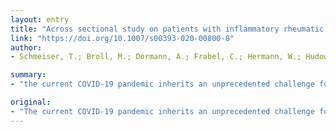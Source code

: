 ```yaml
---
layout: entry
title: "Across sectional study on patients with inflammatory rheumatic diseases in terms of their compliance to their immunsuppressive medication during COVID-19 pandemic TT - Einstellung von Patienten mit entzundlich-rheumatischen Erkrankungen zur immunsuppress"
link: "https://doi.org/10.1007/s00393-020-00800-8"
author:
- Schmeiser, T.; Broll, M.; Dormann, A.; Frabel, C.; Hermann, W.; Hudowenz, O.; Keil, F.; Muller-Ladner, U.; Ozden, F.; Pfeiffer, U.; Saech, J.; Schwarting, A.; Stapfer, G.; Steinchen, N.; Storck-Muller, K.; Strunk, J.; Thiele, A.; Triantafyllias, K.; Wassenberg, S.; Wilden, E.; Hasseli, R.

summary:
- "the current COVID-19 pandemic inherits an unprecedented challenge for the treating rheumatologists. Antirheumatic drugs can increase the risk of infection and potentially deteriorate the course of an infection. In the recommendations of the German Society for Rheumatology, it is recommended that our patients continue the antirhumatic therapy to maintain remission or low state of activity. Over 90% of the patients followed the recommendation of the rhematologist to continue the therapy."

original:
- "The current COVID-19 pandemic inherits an unprecedented challenge for the treating rheumatologists. On the one hand, antirheumatic drugs can increase the risk of infection and potentially deteriorate the course of an infection. On the other hand, an active inflammatory rheumatic disease can also increase the risk for an infection. In the recommendations of the German Society for Rheumatology (www.dgrh.de), it is recommended that our patients continue the antirheumatic therapy to maintain remission or low state of activity despite the pandemic. In this study, patients with inflammatory rheumatic disease were asked in the first weeks of the pandemic on their opinion of their immunomodulating therapy. The result shows that over 90% of the patients followed the recommendation of the rheumatologist to continue the antirheumatic therapy, and only asmall percentage of the patients terminated the therapy on their own. This result was independent of the individual anti-rheumatic therapy. Taken together, the results of this study illustrate not only the trustful patient-physician partnership in athreatening situation but also the high impact of state-of-the art recommendations by the respective scientific society."
---
```


